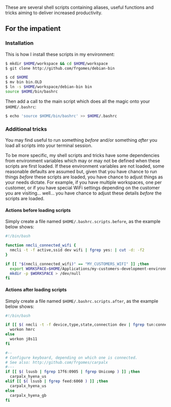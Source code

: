 These are several shell scripts containing aliases, useful functions and tricks
aiming to deliver increased productivity.

## For the impatient

### Installation

This is how I install these scripts in my environment:

```bash
$ mkdir $HOME/workspace && cd $HOME/workspace
$ git clone http://github.com/frgomes/debian-bin

$ cd $HOME
$ mv bin bin.OLD
$ ln -s $HOME/workspace/debian-bin bin
source $HOME/bin/bashrc
```

Then add a call to the main script which does all the magic onto your ``$HOME/.bashrc``:

```bash
$ echo 'source $HOME/bin/bashrc' >> $HOME/.bashrc
```

### Additional tricks

You may find useful to run something _before_ and/or something _after_ you load all scripts
into your terminal session.

To be more specific, my shell scripts and tricks have some dependencies from environment 
variables which may or may not be defined when these scripts are first loaded. If these
environment variables are not loaded, some reasonable defaults are assumed but, given that
you have chance to run things _before_ these scripts are loaded, you have chance to adjust
things as your needs dictate. For example, if you have multiple workspaces, one per customer,
or if you have special WiFi settings depending on the customer you are visiting... well... you
have chance to adjust these details _before_ the scripts are loaded.

#### Actions before loading scripts

Simply create a file named ``$HOME/.bashrc.scripts.before``, as the example below shows:

```bash
#!/bin/bash

function nmcli_connected_wifi {
  nmcli -t -f active,ssid dev wifi | fgrep yes: | cut -d: -f2
}

if [[ "$(nmcli_connected_wifi)" == "MY_CUSTOMERS_WIFI" ]] ;then
  export WORKSPACE=$HOME/Applications/my-customers-development-environment/
  mkdir -p $WORKSPACE > /dev/null
fi
```

#### Actions after loading scripts

Simply create a file named ``$HOME/.bashrc.scripts.after``, as the example below shows:

```bash
#!/bin/bash

if [[ $( nmcli -t -f device,type,state,connection dev | fgrep tun:connected:tun0 ) ]] ;then
  workon hmrc
else
  workon j8s11
fi

#--
# Configure keyboard, depending on which one is connected.
# See also: http://github.com/frgomes/carpalx
#---
if [[ $( lsusb | fgrep 17f6:0905 | fgrep Unicomp ) ]] ;then
  carpalx_hyena_us
elif [[ $( lsusb | fgrep feed:6060 ) ]] ;then
  carpalx_hyena_us
else
  carpalx_hyena_gb
fi
```
